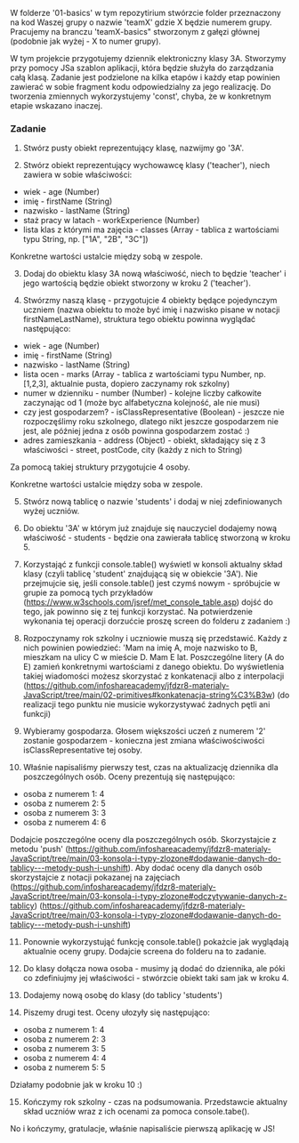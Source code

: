 W folderze '01-basics' w tym repozytirium stwórzcie folder przeznaczony na kod Waszej grupy o nazwie 'teamX' gdzie X będzie numerem grupy. Pracujemy na branczu 'teamX-basics" stworzonym z gałęzi głównej (podobnie jak wyżej - X to numer grupy).

W tym projekcie przygotujemy dziennik elektroniczny klasy 3A. Stworzymy przy pomocy JSa szablon aplikacji, która będzie służyła do zarządzania całą klasą. Zadanie jest podzielone na kilka etapów i każdy etap powinien zawierać w sobie fragment kodu odpowiedzialny za jego realizację.
Do tworzenia zmiennych wykorzystujemy 'const', chyba, że w konkretnym etapie wskazano inaczej.

### Zadanie

1. Stwórz pusty obiekt reprezentujący klasę, nazwijmy go '3A'.

<!-- tutaj kod -->

2. Stwórz obiekt reprezentujący wychowawcę klasy ('teacher'), niech zawiera w sobie właściwości:

- wiek - age (Number)
- imię - firstName (String)
- nazwisko - lastName (String)
- staż pracy w latach - workExperience (Number)
- lista klas z którymi ma zajęcia - classes (Array - tablica z wartościami typu String, np. ["1A", "2B", "3C"])

Konkretne wartości ustalcie między sobą w zespole.

<!-- tutaj kod -->

3. Dodaj do obiektu klasy 3A nową właściwość, niech to będzie 'teacher' i jego wartością będzie obiekt stworzony w kroku 2 ('teacher').

<!-- tutaj kod -->

4. Stwórzmy naszą klasę - przygotujcie 4 obiekty będące pojedynczym uczniem (nazwa obiektu to może być imię i nazwisko pisane w notacji firstNameLastName), struktura tego obiektu powinna wyglądać następująco:

- wiek - age (Number)
- imię - firstName (String)
- nazwisko - lastName (String)
- lista ocen - marks (Array - tablica z wartościami typu Number, np. [1,2,3], aktualnie pusta, dopiero zaczynamy rok szkolny)
- numer w dzienniku - number (Number) - kolejne liczby całkowite zaczynając od 1 (może byc alfabetyczna kolejność, ale nie musi)
- czy jest gospodarzem? - isClassRepresentative (Boolean) - jeszcze nie rozpoczęślimy roku szkolnego, dlatego nikt jeszcze gospodarzem nie jest, ale później jedna z osób powinna gospodarzem zostać :)
- adres zamieszkania - address (Object) - obiekt, składający się z 3 właściwości - street, postCode, city (każdy z nich to String)

Za pomocą takiej struktury przygotujcie 4 osoby.

Konkretne wartości ustalcie między soba w zespole.

<!-- tutaj kod -->

5. Stwórz nową tablicę o nazwie 'students' i dodaj w niej zdefiniowanych wyżej uczniów.

<!-- tutaj kod -->

6. Do obiektu '3A' w którym już znajduje się nauczyciel dodajemy nową właściwość - students - będzie ona zawierała tablicę stworzoną w kroku 5.

<!-- tutaj kod -->

7. Korzystająć z funkcji console.table() wyświetl w konsoli aktualny skład klasy (czyli tablicę 'student' znajdującą się w obiekcie '3A'). Nie przejmujcie się, jeśli console.table() jest czymś nowym - spróbujcie w grupie za pomocą tych przykładów (https://www.w3schools.com/jsref/met_console_table.asp) dojść do tego, jak powinno się z tej funkcji korzystać. Na potwierdzenie wykonania tej operacji dorzućcie proszę screen do folderu z zadaniem :)

<!-- tutaj kod -->

8. Rozpoczynamy rok szkolny i uczniowie muszą się przedstawić. Każdy z nich powinien powiedzieć:
   'Mam na imię A, moje nazwisko to B, mieszkam na ulicy C w mieście D. Mam E lat.
   Poszczególne litery (A do E) zamień konkretnymi wartościami z danego obiektu. Do wyświetlenia takiej wiadomości możesz skorzystać z konkatenacji albo z interpolacji (https://github.com/infoshareacademy/jfdzr8-materialy-JavaScript/tree/main/02-primitives#konkatenacja-string%C3%B3w) (do realizacji tego punktu nie musicie wykorzystywać żadnych pętli ani funkcji)

<!-- tutaj kod -->

9. Wybieramy gospodarza. Głosem większości uczeń z numerem '2' zostanie gospodarzem - konieczna jest zmiana właściwościwości isClassRepresentative tej osoby.

<!-- tutaj kod -->

10. Właśnie napisaliśmy pierwszy test, czas na aktualizację dziennika dla poszczególnych osób. Oceny prezentują się następująco:

- osoba z numerem 1: 4
- osoba z numerem 2: 5
- osoba z numerem 3: 3
- osoba z numerem 4: 6

Dodajcie poszczególne oceny dla poszczególnych osób. Skorzystajcie z metodu 'push' (https://github.com/infoshareacademy/jfdzr8-materialy-JavaScript/tree/main/03-konsola-i-typy-zlozone#dodawanie-danych-do-tablicy---metody-push-i-unshift). Aby dodać oceny dla danych osób skorzystajcie z notacji pokazanej na zajęciach (https://github.com/infoshareacademy/jfdzr8-materialy-JavaScript/tree/main/03-konsola-i-typy-zlozone#odczytywanie-danych-z-tablicy) (https://github.com/infoshareacademy/jfdzr8-materialy-JavaScript/tree/main/03-konsola-i-typy-zlozone#dodawanie-danych-do-tablicy---metody-push-i-unshift)

<!-- tutaj kod -->

11. Ponownie wykorzystująć funkcję console.table() pokażcie jak wyglądają aktualnie oceny grupy. Dodajcie screena do folderu na to zadanie.

<!-- tutaj kod -->

12. Do klasy dołącza nowa osoba - musimy ją dodać do dziennika, ale póki co zdefiniujmy jej właściwości - stwórzcie obiekt taki sam jak w kroku 4.

<!-- tutaj kod -->

13. Dodajemy nową osobę do klasy (do tablicy 'students')

<!-- tutaj kod -->

14. Piszemy drugi test. Oceny ułozyły się następująco:

- osoba z numerem 1: 4
- osoba z numerem 2: 3
- osoba z numerem 3: 5
- osoba z numerem 4: 4
- osoba z numerem 5: 5

Działamy podobnie jak w kroku 10 :)

<!-- tutaj kod -->

15. Kończymy rok szkolny - czas na podsumowania. Przedstawcie aktualny skład uczniów wraz z ich ocenami za pomoca console.tabe().

<!-- tutaj kod -->

No i kończymy, gratulacje, właśnie napisaliście pierwszą aplikację w JS!
